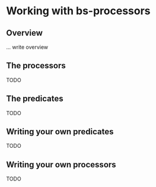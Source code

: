 # Working with bs-processors

## Overview
... write overview

## The processors
TODO

## The predicates
TODO

## Writing your own predicates
TODO 

## Writing your own processors
TODO
